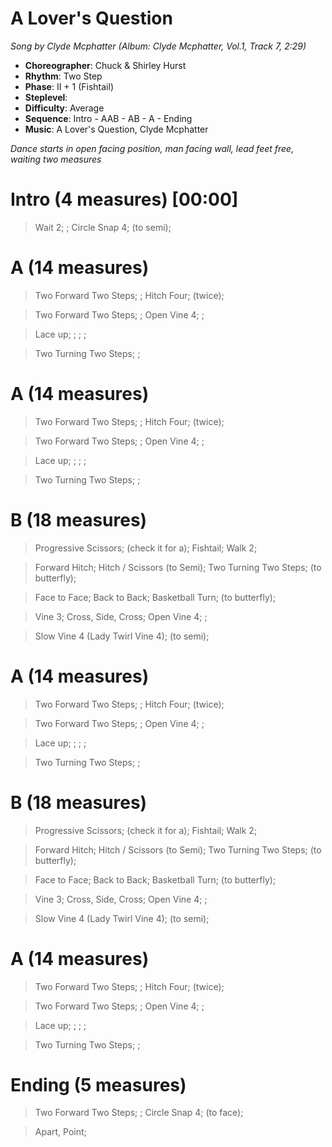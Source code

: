 # A Lover's Question
*Song by Clyde Mcphatter (Album: Clyde Mcphatter, Vol.1, Track 7, 2:29)*
 
* **Choreographer**: Chuck & Shirley Hurst
* **Rhythm**: Two Step
* **Phase**: II + 1 (Fishtail)
* **Steplevel**: 
* **Difficulty**: Average
* **Sequence**: Intro - AAB - AB - A - Ending
* **Music**: A Lover's Question, Clyde Mcphatter
 
*Dance starts in open facing position, man facing wall, lead feet free, waiting two measures*
 
# Intro (4 measures) [00:00]

> Wait 2; ; Circle Snap 4; (to semi);

# A (14 measures)

> Two Forward Two Steps; ; Hitch Four; (twice);

> Two Forward Two Steps; ; Open Vine 4; ;

> Lace up; ; ; ;

> Two Turning Two Steps; ;

# A (14 measures)

> Two Forward Two Steps; ; Hitch Four; (twice);

> Two Forward Two Steps; ; Open Vine 4; ;

> Lace up; ; ; ;

> Two Turning Two Steps; ;

# B (18 measures)

> Progressive Scissors; (check it for a); Fishtail; Walk 2;

> Forward Hitch; Hitch / Scissors (to Semi); Two Turning Two Steps; (to butterfly);

> Face to Face; Back to Back; Basketball Turn; (to butterfly);

> Vine 3; Cross, Side, Cross; Open Vine 4; ;

> Slow Vine 4 (Lady Twirl Vine 4); (to semi);

# A (14 measures)

> Two Forward Two Steps; ; Hitch Four; (twice);

> Two Forward Two Steps; ; Open Vine 4; ;

> Lace up; ; ; ;

> Two Turning Two Steps; ;

# B (18 measures)

> Progressive Scissors; (check it for a); Fishtail; Walk 2;

> Forward Hitch; Hitch / Scissors (to Semi); Two Turning Two Steps; (to butterfly);

> Face to Face; Back to Back; Basketball Turn; (to butterfly);

> Vine 3; Cross, Side, Cross; Open Vine 4; ;

> Slow Vine 4 (Lady Twirl Vine 4); (to semi);

# A (14 measures)

> Two Forward Two Steps; ; Hitch Four; (twice);

> Two Forward Two Steps; ; Open Vine 4; ;

> Lace up; ; ; ;

> Two Turning Two Steps; ;

# Ending (5 measures)

> Two Forward Two Steps; ; Circle Snap 4; (to face);

> Apart, Point;